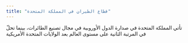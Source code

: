 ```yaml
---
title: "قطاع الطيران في المملكة المتحدة"
---
```


تأتي المملكة المتحدة في صدارة الدول الأوروبية في مجال تصنيع الطائرات، بينما تحلّ في المرتبة الثانية على مستوى العالم بعد الولايات المتحدة الأمريكية
